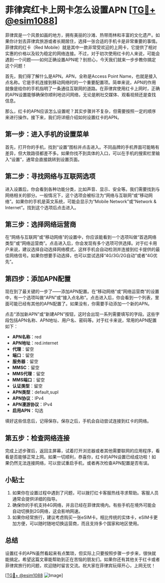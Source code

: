 # 菲律宾红卡上网卡怎么设置APN [[TG💪+ @esim1088](https://t.me/s/esim1088)]

菲律宾是一个风景如画的地方，拥有美丽的沙滩、热带雨林和丰富的文化遗产。如果你计划去菲律宾旅游或者长期居住，选择一张合适的手机卡是非常重要的事情。菲律宾的红卡（Red Mobile）就是其中一款非常受欢迎的上网卡，它提供了相对实惠的价格以及较为稳定的网络连接。不过，对于初次使用红卡的人来说，可能会遇到一个问题——如何正确设置APN呢？别担心，今天我们就来一步步教你搞定这个问题！

首先，我们得了解什么是APN。APN，全称是Access Point Name，也就是接入点名称。它是手机连接到移动网络时的一个重要配置项。简单来说，APN的作用就像是给你的手机指明了一条通往互联网的道路。在菲律宾使用红卡上网时，正确的APN设置能够确保你顺利地访问网络，无论是刷社交媒体、观看视频还是查找信息。

那么，红卡的APN应该怎么设置呢？其实步骤并不复杂，但需要按照一定的顺序来进行操作。接下来，我们将详细介绍如何设置红卡的APN。

## 第一步：进入手机的设置菜单

首先，打开你的手机，找到“设置”图标并点击进入。不同品牌的手机界面可能略有差异，但大致路径都差不多。如果你找不到具体的入口，可以在手机的搜索栏里输入“设置”，通常会直接跳转到设置页面。

## 第二步：寻找网络与互联网选项

进入设置后，你会看到各种功能分类，比如声音、显示、安全等。我们需要找到与网络相关的部分。一般情况下，这个选项会被标注为“网络与互联网”或“移动网络”。如果你的手机是英文系统，可能会显示为“Mobile Network”或“Network & Internet”。找到这个选项后点击进入。

## 第三步：选择网络运营商

在“网络与互联网”或“移动网络”的设置中，你应该能看到一个选项叫做“首选网络类型”或“网络运营商”。点击进入后，你会发现有多个选项可供选择。对于红卡用户来说，建议选择自动选择网络模式，这样手机会自动检测并连接到红卡提供的最佳网络信号。如果你想要手动选择，也可以尝试选择“4G/3G/2G自动”或者“4G优先”。

## 第四步：添加APN配置

现在到了最关键的一步了——添加APN配置。在“移动网络”或“网络运营商”的设置中，有一个选项叫做“APN”或“接入点名称”。点击进入后，你会看到一个列表，里面可能已经有其他的APN配置了。如果没有，你需要手动添加一个新的APN。

点击“添加新APN”或“新建APN”按钮，这时会出现一系列需要填写的字段。这些字段包括APN名称、APN地址、用户名、密码等。对于红卡来说，常用的APN配置如下：

- **APN名称**：red
- **APN地址**：red.internet
- **代理**：留空
- **端口**：留空
- **服务器**：留空
- **MMSC**：留空
- **MMS代理**：留空
- **MMS端口**：留空
- **认证类型**：留空
- **APN类型**：default,supl
- **APN协议**：IPv4
- **APN漫游协议**：IPv4
- **启用APN**：勾选

填好这些信息后，记得保存。保存之后，手机会自动尝试连接到红卡的网络。

## 第五步：检查网络连接

完成上述步骤后，返回主屏幕，试着打开浏览器或者其他需要联网的应用程序，看看是否能够正常上网。如果一切顺利，恭喜你，红卡的APN设置已经成功啦！如果仍然无法连接网络，可以尝试重启手机，或者再次检查APN配置是否有误。

## 小贴士

1. 如果你在设置过程中遇到了问题，可以拨打红卡客服热线寻求帮助。客服人员通常会提供详细的指导。
2. 确保你的手机支持4G网络，并且已经在菲律宾境内。有些手机在境外可能会自动切换到2G网络，这会影响网速。
3. 如果你经常旅行，建议考虑购买一张eSIM卡。相比传统的实体卡，eSIM卡更加方便，可以随时随地切换运营商，而且支持多个国家和地区使用。

## 总结

设置红卡的APN虽然看起来有点繁琐，但实际上只要按照步骤一步步来，很快就能搞定。希望这篇文章能帮助到正在苦恼的朋友们。如果你还有其他关于红卡或者菲律宾旅行的问题，欢迎随时留言交流。祝大家在菲律宾玩得开心，上网无忧！

[[TG💪+ @esim1088](https://t.me/s/esim1088) ![Image](https://i.postimg.cc/4NQfJmqS/Snipaste-2025-05-13-00-14-12.png)]